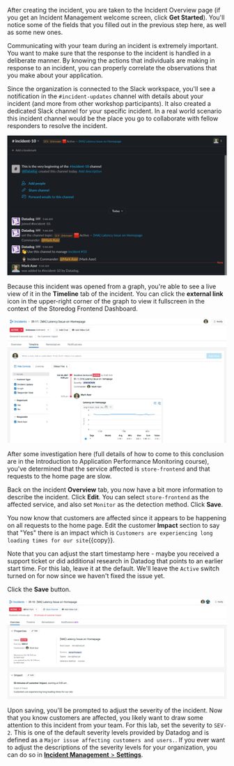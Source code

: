 After creating the incident, you are taken to the Incident Overview page (if you get an Incident Management welcome screen, click **Get Started**). You'll notice some of the fields that you filled out in the previous step here, as well as some new ones.

Communicating with your team during an incident is extremely important. You want to make sure that the response to the incident is handled in a deliberate manner. By knowing the actions that individuals are making in response to an incident, you can properly correlate the observations that you make about your application.

Since the organization is connected to the Slack workspace, you'll see a notification in the `#incident-updates` channel with details about your incident (and more from other workshop participants). It also created a dedicated Slack channel for your specific incident. In a real world scenario this incident channel would be the place you go to collaborate with fellow responders to resolve the incident.

![Incident Channel](assets/incident-channel.jpeg)

Because this incident was opened from a graph, you're able to see a live view of it in the **Timeline** tab of the incident. You can click the **external link** icon in the upper-right corner of the graph to view it fullscreen in the context of the Storedog Frontend Dashboard.

![Incident Timeline](assets/incident-timeline.jpeg)

After some investigation here (full details of how to come to this conclusion are in the Introduction to Application Performance Monitoring course), you've determined that the service affected is `store-frontend` and that requests to the home page are slow.

Back on the incident **Overview** tab, you now have a bit more information to describe the incident. Click **Edit**. You can select `store-frontend` as the affected service, and also set `Monitor` as the detection method. Click **Save**.

You now know that customers are affected since it appears to be happening on all requests to the home page. Edit the customer **Impact** section to say that "Yes" there is an impact which is `Customers are experiencing long loading times for our site`{{copy}}.

Note that you can adjust the start timestamp here - maybe you received a support ticket or did additional research in Datadog that points to an earlier start time. For this lab, leave it at the default. We'll leave the `Active` switch turned on for now since we haven't fixed the issue yet.

Click the **Save** button.

![Step 6 Overview Page](assets/step6_overview_page.jpeg)

Upon saving, you'll be prompted to adjust the severity of the incident. Now that you know customers are affected, you likely want to draw some attention to this incident from your team. For this lab, set the severity to `SEV-2`. This is one of the default severity levels provided by Datadog and is defined as a `Major issue affecting customers and users.`. If you ever want to adjust the descriptions of the severity levels for your organization, you can do so in <a href="https://app.datadoghq.com/incidents/settings" target="_datadog">**Incident Management** > **Settings**</a>.
